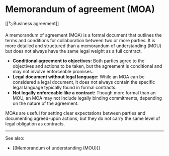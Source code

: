 
# Memorandum of agreement (MOA)

[[🏷️Business agreement]]

A memorandum of agreement (MOA) is a formal document that outlines the terms and conditions for collaboration between two or more parties. It is more detailed and structured than a memorandum of understanding (MOU) but does not always have the same legal weight as a full contract.

- **Conditional agreement to objectives:** Both parties agree to the objectives and actions to be taken, but the agreement is conditional and may not involve enforceable promises.
- **Legal document without legal language:** While an MOA can be considered a legal document, it does not always contain the specific legal language typically found in formal contracts.
- **Not legally enforceable like a contract:** Though more formal than an MOU, an MOA may not include legally binding commitments, depending on the nature of the agreement.

MOAs are useful for setting clear expectations between parties and documenting agreed-upon actions, but they do not carry the same level of legal obligation as contracts.

---

See also:

- [[Memorandum of understanding (MOU)]]